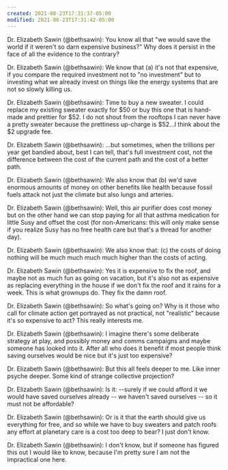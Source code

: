 ```yaml
---
created: 2021-08-23T17:31:37-05:00
modified: 2021-08-23T17:31:42-05:00
---
```


Dr. Elizabeth Sawin (@bethsawin): You know all that "we would save the world if it weren't so darn expensive business?" Why does it persist in the face of all the evidence to the contrary?

Dr. Elizabeth Sawin (@bethsawin): We know that 
(a) it's not that expensive, if you compare the required investment not to "no investment" but to investing what we already invest on things like the energy systems that are not so slowly killing us.

Dr. Elizabeth Sawin (@bethsawin): Time to buy a new sweater. I could replace my existing sweater exactly  for $50 or buy this one that is hand-made and prettier for $52. I do not shout from the rooftops I can never have a pretty sweater because the prettiness up-charge is $52...I think about the $2 upgrade fee.

Dr. Elizabeth Sawin (@bethsawin): ...but sometimes, when the trillions  per year get bandied about, best I can tell, that's full investment cost, not the difference between the cost of the current path and the cost of a better path.

Dr. Elizabeth Sawin (@bethsawin): We also know that 
(b) we'd save enormous amounts of money on other benefits like health because fossil fuels attack not just the climate but also lungs and arteries.

Dr. Elizabeth Sawin (@bethsawin): Well, this air purifier does cost money but on the other hand we can stop paying for all that asthma medication for little Susy and offset the cost (for non-Americans: this will only make sense if you realize Susy has no free health care but that's a thread for another day).

Dr. Elizabeth Sawin (@bethsawin): We also know that:
(c) the costs of doing nothing will be much much much much  higher than the costs of acting.

Dr. Elizabeth Sawin (@bethsawin): Yes it is expensive to fix the roof, and maybe not as much fun as going on vacation,  but it's also not as expensive as replacing everything in the house if we don't fix the roof and it rains for a week. This is what grownups do. They fix the damn roof.

Dr. Elizabeth Sawin (@bethsawin): So what's going on? Why is it those who call for climate action get portrayed as not practical, not "realistic" because it's so expensive to act? This really interests me.

Dr. Elizabeth Sawin (@bethsawin): I imagine there's some deliberate strategy at play, and possibly money and comms campaigns and maybe someone has looked into it. After all who does it benefit if most people think saving ourselves would be nice but it's just too expensive?

Dr. Elizabeth Sawin (@bethsawin): But this all feels deeper to me. Like inner psyche deeper. Some kind of strange collective projection?

Dr. Elizabeth Sawin (@bethsawin): Is it: 
--surely if we could afford it we would have saved ourselves already
-- we haven't saved ourselves
-- so it must not be affordable?

Dr. Elizabeth Sawin (@bethsawin): Or is it that the earth should give us everything for free, and so while we have to buy sweaters and patch roofs any effort at planetary care is a cost too deep to bear? I just don't know.

Dr. Elizabeth Sawin (@bethsawin): I don't know, but if someone has figured this out I would like to know, because I'm pretty sure I am not the impractical one here.
